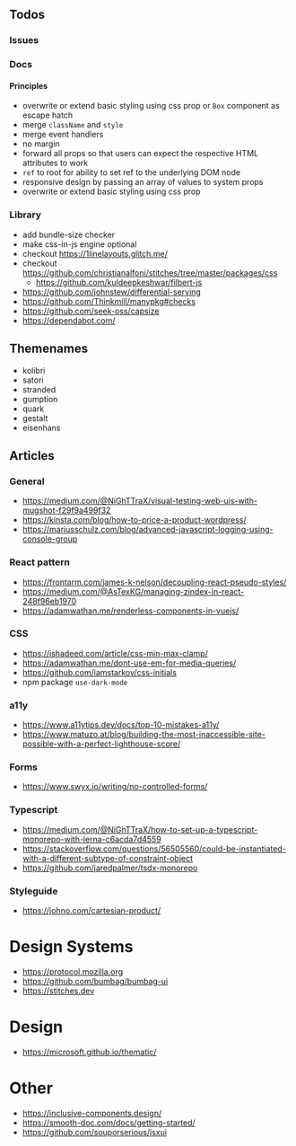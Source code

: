 ## Todos

### Issues

### Docs

#### Principles

- overwrite or extend basic styling using css prop or `Box` component as escape hatch
- merge `className` and `style`
- merge event handlers
- no margin
- forward all props so that users can expect the respective HTML attributes to work
- `ref` to root for ability to set ref to the underlying DOM node
- responsive design by passing an array of values to system props
- overwrite or extend basic styling using css prop

### Library

- add bundle-size checker
- make css-in-js engine optional
- checkout https://1linelayouts.glitch.me/
- checkout https://github.com/christianalfoni/stitches/tree/master/packages/css
  - https://github.com/kuldeepkeshwar/filbert-js
- https://github.com/johnstew/differential-serving
- https://github.com/Thinkmill/manypkg#checks
- https://github.com/seek-oss/capsize
- https://dependabot.com/

## Themenames

- kolibri
- satori
- stranded
- gumption
- quark
- gestalt
- eisenhans

## Articles

### General

- https://medium.com/@NiGhTTraX/visual-testing-web-uis-with-mugshot-f29f9a499f32
- https://kinsta.com/blog/how-to-price-a-product-wordpress/
- https://mariusschulz.com/blog/advanced-javascript-logging-using-console-group

### React pattern

- https://frontarm.com/james-k-nelson/decoupling-react-pseudo-styles/
- https://medium.com/@AsTexKG/managing-zindex-in-react-248f96eb1970
- https://adamwathan.me/renderless-components-in-vuejs/

### CSS

- https://ishadeed.com/article/css-min-max-clamp/
- https://adamwathan.me/dont-use-em-for-media-queries/
- https://github.com/iamstarkov/css-initials
- npm package `use-dark-mode`

### a11y

- https://www.a11ytips.dev/docs/top-10-mistakes-a11y/
- https://www.matuzo.at/blog/building-the-most-inaccessible-site-possible-with-a-perfect-lighthouse-score/

### Forms

- https://www.swyx.io/writing/no-controlled-forms/

### Typescript

- https://medium.com/@NiGhTTraX/how-to-set-up-a-typescript-monorepo-with-lerna-c6acda7d4559
- https://stackoverflow.com/questions/56505560/could-be-instantiated-with-a-different-subtype-of-constraint-object
- https://github.com/jaredpalmer/tsdx-monorepo

### Styleguide

- https://johno.com/cartesian-product/

# Design Systems

- https://protocol.mozilla.org
- https://github.com/bumbag/bumbag-ui
- https://stitches.dev

# Design

- https://microsoft.github.io/thematic/

# Other

- https://inclusive-components.design/
- https://smooth-doc.com/docs/getting-started/
- https://github.com/souporserious/jsxui
